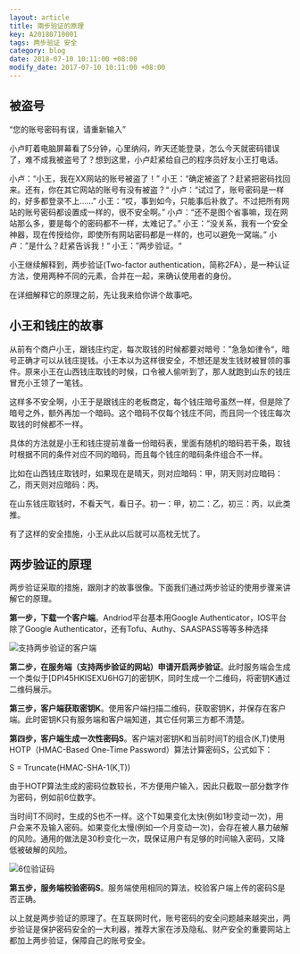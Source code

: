 ```yaml
---
layout: article
title: 兩步验证的原理
key: A20180710001
tags: 两步验证 安全
category: blog
date: 2018-07-10 10:11:00 +08:00
modify_date: 2017-07-10 10:11:00 +08:00
---
```


## 被盗号
“您的账号密码有误，请重新输入”

小卢盯着电脑屏幕看了5分钟，心里纳闷，昨天还能登录，怎么今天就密码错误了，难不成我被盗号了？想到这里，小卢赶紧给自己的程序员好友小王打电话。

小卢：“小王，我在XX网站的账号被盗了！”
小王：“确定被盗了？赶紧把密码找回来。还有，你在其它网站的账号有没有被盗？“
小卢：“试过了，账号密码是一样的，好多都登录不上......”
小王：“哎，事到如今，只能事后补救了。不过把所有网站的账号密码都设置成一样的，很不安全啊。”
小卢：“还不是图个省事嘛，现在网站那么多，要是每个的密码都不一样，太难记了。”
小王：“没关系，我有一个安全神器，现在传授给你，即使所有网站密码都是一样的，也可以避免一窝端。”
小卢：”是什么？赶紧告诉我！“
小王：”两步验证。“

<!--more-->

小王继续解释到，两步验证(Two-factor authentication，简称2FA），是一种认证方法，使用两种不同的元素，合并在一起，来确认使用者的身份。

在详细解释它的原理之前，先让我来给你讲个故事吧。

## 小王和钱庄的故事

从前有个商户小王，跟钱庄约定，每次取钱的时候都要对暗号：”急急如律令“，暗号正确才可以从钱庄提钱。小王本以为这样很安全，不想还是发生钱财被冒领的事件。原来小王在山西钱庄取钱的时候，口令被人偷听到了，那人就跑到山东的钱庄冒充小王领了一笔钱。

这样多不安全啊，小王于是跟钱庄的老板商定，每个钱庄暗号虽然一样，但是除了暗号之外，额外再加一个暗码。这个暗码不仅每个钱庄不同，而且同一个钱庄每次取钱的时候都不一样。

具体的方法就是小王和钱庄提前准备一份暗码表，里面有随机的暗码若干条，取钱时根据不同的条件对应不同的暗码，而且每个钱庄的暗码条件组合不一样。

比如在山西钱庄取钱时，如果现在是晴天，则对应暗码：甲，阴天则对应暗码：乙，雨天则对应暗码：丙。

在山东钱庄取钱时，不看天气，看日子。初一：甲，初二：乙，初三：丙，以此类推。

有了这样的安全措施，小王从此以后就可以高枕无忧了。

## 两步验证的原理

两步验证采取的措施，跟刚才的故事很像。下面我们通过两步验证的使用步骤来讲解它的原理。

**第一步，下载一个客户端**。Andriod平台基本用Google Authenticator，IOS平台除了Google Authenticator，还有Tofu、Authy、SAASPASS等等多种选择

![支持两步验证的客户端](http://ot6uqhsry.bkt.clouddn.com/1014002.png)

**第二步，在服务端（支持两步验证的网站）申请开启两步验证**。此时服务端会生成一个类似于[DPI45HKISEXU6HG7]的密钥K，同时生成一个二维码，将密钥K通过二维码展示。

**第三步，客户端获取密钥K**。使用客户端扫描二维码，获取密钥K，并保存在客户端。此时密钥K只有服务端和客户端知道，其它任何第三方都不清楚。

**第四步，客户端生成一次性密码S**。客户端对密钥K和当前时间T的组合(K,T)使用HOTP（HMAC-Based One-Time Password）算法计算密码S，公式如下：

S = Truncate(HMAC-SHA-1(K,T))

由于HOTP算法生成的密码位数较长，不方便用户输入，因此只截取一部分数字作为密码，例如前6位数字。

当时间T不同时，生成的S也不一样。这个T如果变化太快(例如1秒变动一次)，用户会来不及输入密码。如果变化太慢(例如一个月变动一次)，会存在被人暴力破解的风险。通用的做法是30秒变化一次，既保证用户有足够的时间输入密码，又降低被破解的风险。

![6位验证码](http://ot6uqhsry.bkt.clouddn.com/1014001.png)


**第五步，服务端校验密码S**。服务端使用相同的算法，校验客户端上传的密码S是否正确。

以上就是两步验证的原理了。在互联网时代，账号密码的安全问题越来越突出，两步验证是保护密码安全的一大利器，推荐大家在涉及隐私、财产安全的重要网站上都加上两步验证，保障自己的账号安全。



